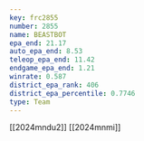 ```yaml
---
key: frc2855
number: 2855
name: BEASTBOT
epa_end: 21.17
auto_epa_end: 8.53
teleop_epa_end: 11.42
endgame_epa_end: 1.21
winrate: 0.587
district_epa_rank: 406
district_epa_percentile: 0.7746
type: Team
---
```

[[2024mndu2]]
[[2024mnmi]]
